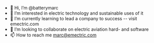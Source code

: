- 👋 Hi, I’m @batterymarc
- 👀 I’m interested in electric technology and sustainable uses of it
- 🌱 I’m currently learning to lead a company to success -- visit emectric.com
- 💞️ I’m looking to collaborate on electric aviation hard- and software
- 📫 How to reach me marc@emectric.com

<!---
batterymarc/batterymarc is a ✨ special ✨ repository because its `README.md` (this file) appears on your GitHub profile.
You can click the Preview link to take a look at your changes.
--->
